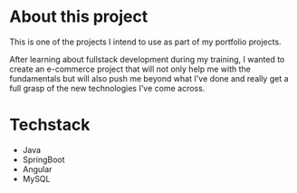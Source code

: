 # About this project
This is one of the projects I intend to use as part of my portfolio projects. 

After learning about fullstack development during my training, I wanted to create an e-commerce project that will not only help me with the fundamentals but will also push me beyond what I've done and really get a full grasp of the new technologies I've come across. 

# Techstack
* Java
* SpringBoot
* Angular
* MySQL


